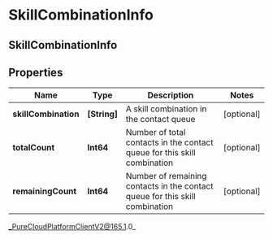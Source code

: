 # SkillCombinationInfo

## SkillCombinationInfo

## Properties

|Name | Type | Description | Notes|
|------------ | ------------- | ------------- | -------------|
| **skillCombination** | **[String]** | A skill combination in the contact queue | [optional] |
| **totalCount** | **Int64** | Number of total contacts in the contact queue for this skill combination | [optional] |
| **remainingCount** | **Int64** | Number of remaining contacts in the contact queue for this skill combination | [optional] |



_PureCloudPlatformClientV2@165.1.0_
